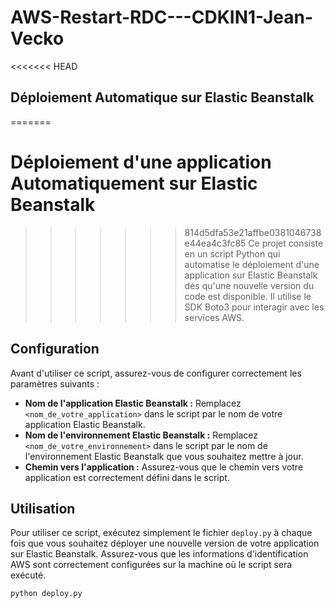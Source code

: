 # AWS-Restart-RDC---CDKIN1-Jean-Vecko
<<<<<<< HEAD

## Déploiement Automatique sur Elastic Beanstalk
=======
# Déploiement d'une application Automatiquement sur Elastic Beanstalk

>>>>>>> 814d5dfa53e21affbe0381046738e44ea4c3fc85
Ce projet consiste en un script Python qui automatise le déploiement d'une application sur Elastic Beanstalk dès qu'une nouvelle version du code est disponible. Il utilise le SDK Boto3 pour interagir avec les services AWS.

## Configuration

Avant d'utiliser ce script, assurez-vous de configurer correctement les paramètres suivants :

- **Nom de l'application Elastic Beanstalk :** Remplacez `<nom_de_votre_application>` dans le script par le nom de votre application Elastic Beanstalk.
- **Nom de l'environnement Elastic Beanstalk :** Remplacez `<nom_de_votre_environnement>` dans le script par le nom de l'environnement Elastic Beanstalk que vous souhaitez mettre à jour.
- **Chemin vers l'application :** Assurez-vous que le chemin vers votre application est correctement défini dans le script.

## Utilisation

Pour utiliser ce script, exécutez simplement le fichier `deploy.py` à chaque fois que vous souhaitez déployer une nouvelle version de votre application sur Elastic Beanstalk. Assurez-vous que les informations d'identification AWS sont correctement configurées sur la machine où le script sera exécuté.

```bash
python deploy.py